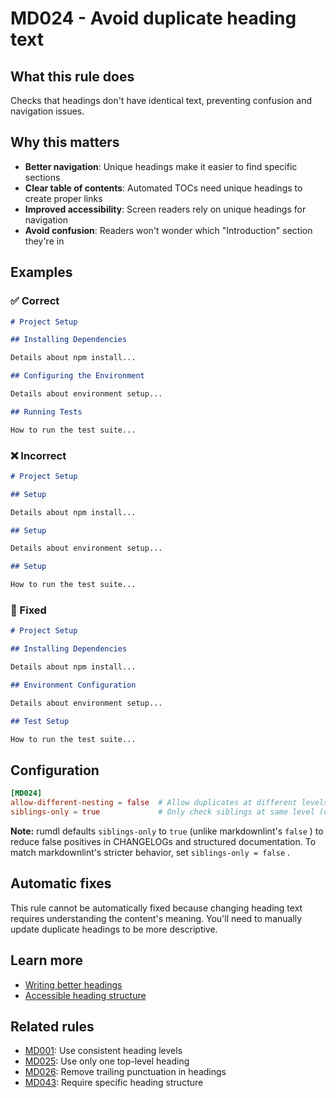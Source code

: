 # MD024 - Avoid duplicate heading text

## What this rule does

Checks that headings don't have identical text, preventing confusion and navigation issues.

## Why this matters

- **Better navigation**: Unique headings make it easier to find specific sections
- **Clear table of contents**: Automated TOCs need unique headings to create proper links
- **Improved accessibility**: Screen readers rely on unique headings for navigation
- **Avoid confusion**: Readers won't wonder which "Introduction" section they're in

## Examples

<!-- rumdl-disable MD024 -->

### ✅ Correct

```markdown
# Project Setup

## Installing Dependencies

Details about npm install...

## Configuring the Environment

Details about environment setup...

## Running Tests

How to run the test suite...
```

### ❌ Incorrect

```markdown
# Project Setup

## Setup

Details about npm install...

## Setup

Details about environment setup...

## Setup

How to run the test suite...
```

### 🔧 Fixed

```markdown
# Project Setup

## Installing Dependencies

Details about npm install...

## Environment Configuration

Details about environment setup...

## Test Setup

How to run the test suite...
```

<!-- rumdl-enable MD024 -->

## Configuration

```toml
[MD024]
allow-different-nesting = false  # Allow duplicates at different levels (default: false)
siblings-only = true             # Only check siblings at same level (default: true)
```

**Note:** rumdl defaults `siblings-only` to `true` (unlike markdownlint's `false` ) to reduce false positives in CHANGELOGs and structured documentation. To match markdownlint's stricter behavior, set
`siblings-only = false` .

## Automatic fixes

This rule cannot be automatically fixed because changing heading text requires understanding the content's meaning. You'll need to manually update duplicate headings to be more descriptive.

## Learn more

- [Writing better headings](https://www.nngroup.com/articles/headings-pickup-lines/)
- [Accessible heading structure](https://www.w3.org/WAI/tutorials/page-structure/headings/)

## Related rules

- [MD001](md001.md): Use consistent heading levels
- [MD025](md025.md): Use only one top-level heading
- [MD026](md026.md): Remove trailing punctuation in headings
- [MD043](md043.md): Require specific heading structure
